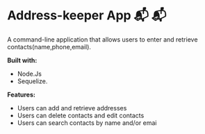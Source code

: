 # Address-keeper App  :mailbox_with_mail: :mailbox_with_mail:

  A command-line application that allows users to enter and retrieve contacts(name,phone,email). 
  
  **Built with:**
   * Node.Js 
   * Sequelize.
  
  **Features:**
   * Users can add and retrieve addresses
   * Users can delete contacts and edit contacts
   * Users can search contacts by name and/or emai
   
   
 
